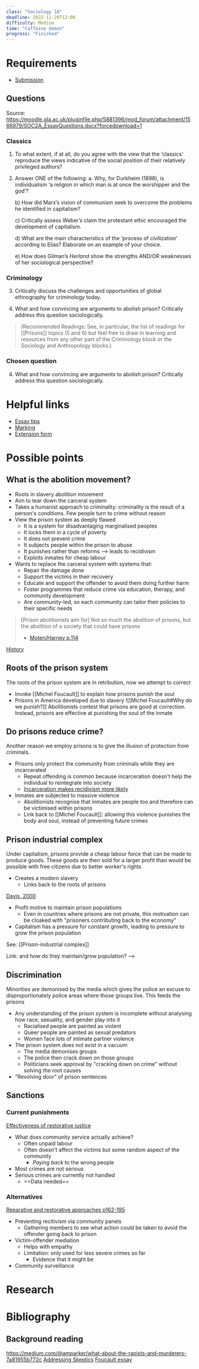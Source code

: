 ```yaml
---
class: "Sociology 1A"
deadline: 2022-11-29T12:00
difficulty: Medium
time: "Caffeine demon"
progress: "Finished"
---
```


# Requirements
- [Submission](https://moodle.gla.ac.uk/mod/page/view.php?id=18836)

## Questions
Source: https://moodle.gla.ac.uk/pluginfile.php/5881396/mod_forum/attachment/1566979/SOC2A_EssayQuestions.docx?forcedownload=1

### Classics
1.  To what extent, if at all, do you agree with the view that the ‘classics’ reproduce the views indicative of the social position of their relatively privileged authors?

2.  Answer ONE of the following:
	a. Why, for Durkheim (1898), is individualism ‘a religion in which man is at once the worshipper and the god’?
	
	b) How did Marx’s vision of communism seek to overcome the problems he identified in capitalism?
	
	c) Critically assess Weber’s claim the protestant ethic encouraged the development of capitalism.
	
	d) What are the main characteristics of the ‘process of civilization’ according to Elias? Elaborate on an example of your choice.
	
	e) How does Gilman’s _Herland_ show the strengths AND/OR weaknesses of her sociological perspective?

### Criminology
3.  Critically discuss the challenges and opportunities of global ethnography for criminology today.

4.  What and how convincing are arguments to abolish prison? Critically address this question sociologically.

> (Recommended Readings: See, in particular, the list of readings for [[Prisons]] topics (5 and 6) but feel free to draw in learning and resources from any other part of the Criminology block or the Sociology and Anthropology blocks.)



### Chosen question
4.  What and how convincing are arguments to abolish prison? Critically address this question sociologically.

# Helpful links
- [Essay tips](https://moodle.gla.ac.uk/pluginfile.php/5881405/mod_resource/content/1/ESSAY%20WRITING%20GUIDE.pdf)
- [Marking](https://moodle.gla.ac.uk/pluginfile.php/5881406/mod_resource/content/1/Sociology%202A%20Essay%20Marking%20Criteria.pdf)
- [Extension form](https://www.gla.ac.uk/media/Media_423888_smxx.pdf)

# Possible points
## What is the abolition movement?
- Roots in slavery abolition movement
- Aim to tear down the carceral system
- Takes a humanist approach to criminality: criminality is the result of a person's conditions. Few people turn to crime without reason
- View the prison system as deeply flawed
	- It is a system for disadvantaging marginalised peoples
	- It locks them in a cycle of poverty
	- It does not prevent crime
	- It subjects people within the prison to abuse
	- It punishes rather than reforms --> leads to recidivism 
	- Exploits inmates for cheap labour
- Wants to replace the carceral system with systems that:
	- Repair the damage done
	- Support the victims in their recovery
	- Educate and support the offender to avoid them doing further harm
	- Foster programmes that reduce crime via education, therapy, and community development
	- Are community-led, so each community can tailor their policies to their specific needs

> \[Prison abolitionists aim for\] Not so much the abolition of prisons, but the abolition of a society that could have prisons
> - [Moten/Harney p.114](https://ou.edu/content/dam/Education/documents/the%20university%20and%20the%20undercommons.pdf)

[History](https://oxfordre.com/criminology/view/10.1093/acrefore/9780190264079.001.0001/acrefore-9780190264079-e-625#acrefore-9780190264079-e-625-div1-1)

## Roots of the prison system
The roots of the prison system are in retribution, now we attempt to correct
- Invoke [[Michel Foucault]] to explain how prisons punish the soul
- Prisons in America developed due to slavery
![[Michel Foucault#Why do we punish?]]
Abolitionists contest that prisons are good at correction. Instead, prisons are effective at punishing the soul of the inmate

## Do prisons reduce crime?
Another reason we employ prisons is to give the illusion of protection from criminals. 
- Prisons only protect the community from criminals while they are incarcerated
	- Repeat offending is common because incarceration doesn't help the individual to reintegrate into society
	- [Incarceration makes recidivism more likely](https://journals.sagepub.com/doi/epdf/10.1177/1477370809341128)
- Inmates are subjected to massive violence
	- Abolitionists recognise that inmates are people too and therefore can be victimised within prisons
	- Link back to [[Michel Foucault]]: allowing this violence punishes the body and soul, instead of preventing future crimes

## Prison industrial complex
Under capitalism, prisons provide a cheap labour force that can be made to produce goods. These goods are then sold for a larger profit than would be possible with free citizens due to better worker's rights

- Creates a modern slavery
	- Links back to the roots of prisons

[Davis, 2000](https://www.jstor.org/stable/40338793)

- Profit motive to maintain prison populations
	- Even in countries where prisons are not private, this motivation can be cloaked with "prisoners contributing back to the economy"
- Capitalism has a pressure for constant growth, leading to pressure to grow the prison population

See: [[Prison-industrial complex]]

Link: and how do they maintain/grow population? -->

## Discrimination
Minorities are demonised by the media which gives the police an excuse to disproportionately police areas where those groups live. This feeds the prisons
- Any understanding of the prison system is incomplete without analysing how race, sexuality, and gender play into it
	- Racialised people are painted as violent
	- Queer people are painted as sexual predators
	- Women face lots of intimate partner violence
- The prison system does not exist in a vacuum
	- The media demonises groups
	- The police then crack down on those groups
	- Politicians seek approval by "cracking down on crime" without solving the root causes
- "Revolving door" of prison sentences

## Sanctions
### Current punishments
[Effectiveness of restorative justice](https://restorativejustice.org.uk/sites/default/files/resources/files/An%20International%20Review%20of%20Restorative%20Justice.pdf)
- What does community service actually achieve?
	- Often unpaid labour
	- Often doesn't affect the victims but some random aspect of the community
		- *Paying back* to the wrong people
- Most crimes are not serious
- Serious crimes are currently not handled
	- ==Data needed==

### Alternatives
[Reparative and restorative approaches p162-195](https://ebookcentral.proquest.com/lib/gla/reader.action?docID=449550)
- Preventing recitivism via community panels
	- Gathering members to see what action could be taken to avoid the offender going back to prison
- Victim-offender mediation
	- Helps with empathy
	- Limitation: only used for less severe crimes so far
		- Evidence that it might be 
- Community surveillance

# Research

# Bibliography
## Background reading
https://medium.com/@amparker/what-about-the-rapists-and-murderers-7a81955b772c
[Addressing Skeptics](https://go-gale-com.ezproxy.lib.gla.ac.uk/ps/i.do?p=AONE&u=glasuni&id=GALE%7CA707337023&v=2.1&it=r&sid=summon)
[Foucault essay](https://crimsoc.hull.ac.uk/2018/11/29/how-does-foucault-explain-the-shift-from-corporal-to-carceral-punishment-between-the-late-18th-and-the-mid-19th-century-do-you-agree-with-that-explanation-and-why/)